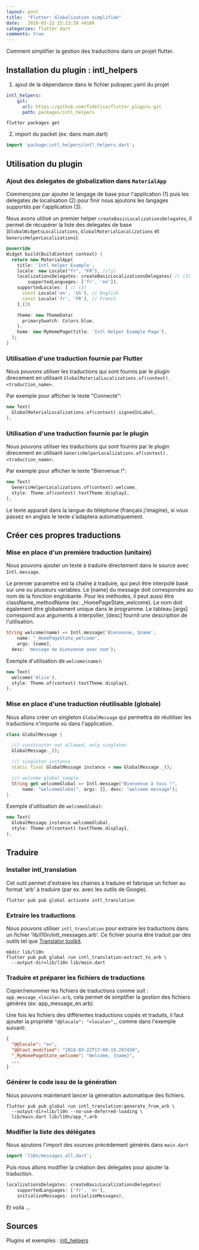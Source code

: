 ```yaml
---
layout: post
title:  "Flutter: Globalization simplifiée"
date:   2018-03-22 15:23:28 +0100
categories: flutter dart
comments: true
---
```


Comment simplifier la gestion des traductions dans un projet flutter.

## Installation du plugin : intl_helpers

1. ajout de la dépendance dans le fichier pubspec.yaml du projet

```yaml
intl_helpers:
    git:
      url: https://github.com/fidelisa/flutter_plugins.git
      path: packages/intl_helpers
```
```shell
flutter packages get
```

2. import du packet (ex: dans main.dart)

```dart
import 'package:intl_helpers/intl_helpers.dart';
```

## Utilisation du plugin

### Ajout des delegates de globalization dans `MaterialApp`

Commençons par ajouter le langage de base pour l'application (1) puis les delegates de localisation (2) pour finir nous ajoutons les langages supportés par l'application (3).

Nous avons utilisé un premier helper `createBasicLocalizationsDelegates`, il permet de récupérer la liste des delegates de base (`GlobalWidgetsLocalizations`, `GlobalMaterialLocalizations` et `GenericHelperLocalizations`).

```dart
@override
Widget build(BuildContext context) {
  return new MaterialApp(
    title: 'Intl Helper Example',
    locale: new Locale("fr", "FR"), //(1)
    localizationsDelegates: createBasicLocalizationsDelegates( // (2)
        supportedLanguages: ['fr', 'en']),
    supportedLocales: [ // (3)
      const Locale('en', 'US'), // English
      const Locale('fr', 'FR'), // French
    ],(3)

    theme: new ThemeData(
      primarySwatch: Colors.blue,
    ),
    home: new MyHomePage(title: 'Intl Helper Example Page'),
  );
}
```

### Utilisation d'une traduction fournie par Flutter

Nous pouvons utiliser les traductions qui sont fournis par le plugin direcement en utilisant `GlobalMaterialLocalizations.of(context).<traduction_name>`. 

Par exemple pour afficher le texte "Connecté":

```dart
new Text(
  GlobalMaterialLocalizations.of(context).signedInLabel,
),
```

### Utilisation d'une traduction fournie par le plugin

Nous pouvons utiliser les traductions qui sont fournis par le plugin direcement en utilisant `GenericHelperLocalizations.of(context).<traduction_name>`. 

Par exemple pour afficher le texte "Bienvenue !":

```dart
new Text(
  GenericHelperLocalizations.of(context).welcome,
  style: Theme.of(context).textTheme.display2,
),
```

Le texte apparait dans la langue du téléphone (français j'imagine), si vous passez en anglais le texte s'adaptera automatiquement.

## Créer ces propres traductions

### Mise en place d'un première traduction (unitaire)

Nous pouvons ajouter un texte à traduire directement dans le source avec `Intl.message`.

Le premier paramètre est la chaîne à traduire, qui peut être interpolé basé sur une ou plusieurs variables. Le [name] du message doit correspondre au nom de la fonction englobante. Pour les méthodes, il peut aussi être className_methodName (ex: _HomePageState_welcome). 
Le nom doit également être globalement unique dans le programme.
Le tableau [args] correspond aux arguments à interpoller, [desc] fournit une description de l'utilisation.

```dart
String welcome(name) => Intl.message('Bienvenue, $name',
    name: "_HomePageState_welcome",
    args: [name],
  desc: 'message de bienvenue avec nom');
```

Exemple d'utilisation de `welcome(name)`:
```dart
new Text(
  welcome('Alice'),
  style: Theme.of(context).textTheme.display1,
),
```

### Mise en place d'une traduction réutilisable (globale)

Nous allons créer un singleton `GlobalMessage` qui permettra de réutiliser les traductions n'importe où dans l'application.

```dart
class GlobalMessage {

  /// constructor not allowed, only singleton
  GlobalMessage._();

  /// singleton instance
  static final GlobalMessage instance = new GlobalMessage._();

  /// welcome global sample
  String get welcomeGlobal => Intl.message("Bienvenue à tous !",
      name: "welcomeGlobal", args: [], desc: "welcome message");
}
```
Exemple d'utilisation de `welcomeGlobal`:
```dart
new Text(
  GlobalMessage.instance.welcomeGlobal,
  style: Theme.of(context).textTheme.display1,
),
```

## Traduire

### Installer intl_translation

Cet outil permet d'extraire les chaines à traduire et fabrique un fichier au format 'arb' à traduire (par ex. avec les outils de Google).

```shell
flutter pub pub global activate intl_translation
```

### Extraire les traductions

Nous pouvons utiliser `intl_translation` pour extraire les traductions dans un fichier 'lib/l10n/intl_messages.arb'. Ce fichier pourra être traduit par des outils tel que [Translator toolkit](https://translate.google.com/toolkit/).

```shell
mkdir lib/l10n
flutter pub pub global run intl_translation:extract_to_arb \
  --output-dir=lib/l10n lib/main.dart
```

### Traduire et préparer les fichiers de traductions

Copier/renommer les fichiers de traductions comme suit : `app_message_<locale>.arb`, cela permet de simplifier la gestion des fichiers générés (ex: app_message_en.arb). 

Une fois les fichiers des différentes traductions copiés et traduits, il faut ajouter la propriété `"@@locale": "<locale>",`, comme dans l'exemple suivant:

```json
{
  "@@locale": "en",
  "@@last_modified": "2018-03-22T17:00:19.297438",
  "_MyHomePageState_welcome": "Welcome, {name}",
  ...
}
```

### Générer le code issu de la génération

Nous pouvons maintenant lancer la génération automatique des fichiers.

```shell
flutter pub pub global run intl_translation:generate_from_arb \
  --output-dir=lib/l10n --no-use-deferred-loading \
  lib/main.dart lib/l10n/app_*.arb
```

### Modifier la liste des délégates 

Nous ajoutons l'import des sources précédement générés dans `main.dart`

```dart
import 'l10n/messages_all.dart';
```

Puis nous allons modifier la création des delegates pour ajouter la traduction.

```dart
localizationsDelegates: createBasicLocalizationsDelegates(
    supportedLanguages: ['fr', 'en'],
    initializeMessages: initializeMessages),
```

Et voilà ...

## Sources 
Plugins et exemples : [intl_helpers](https://github.com/fidelisa/flutter_plugins/tree/master/packages/intl_helpers)


